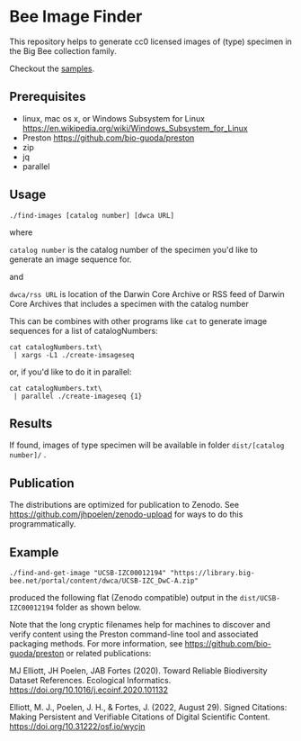 # Bee Image Finder

This repository helps to generate cc0 licensed images of (type) specimen in the Big Bee collection family. 

Checkout the [samples](#animated-gifs).

## Prerequisites

 * linux, mac os x, or Windows Subsystem for Linux https://en.wikipedia.org/wiki/Windows_Subsystem_for_Linux
 * Preston https://github.com/bio-guoda/preston
 * zip
 * jq 
 * parallel

## Usage


```
./find-images [catalog number] [dwca URL]
```

where 

`catalog number` is the catalog number of the specimen you'd like to generate an image sequence for.

and

`dwca/rss URL` is location of the Darwin Core Archive or RSS feed of Darwin Core Archives that includes a specimen with the catalog number 

This can be combines with other programs like `cat` to generate image sequences for a list of catalogNumbers:

```
cat catalogNumbers.txt\
 | xargs -L1 ./create-imsageseq 
```

or, if you'd like to do it in parallel:

```
cat catalogNumbers.txt\
 | parallel ./create-imageseq {1}
```


## Results

If found, images of type specimen will be available in folder `dist/[catalog number]/` . 

## Publication

The distributions are optimized for publication to Zenodo. See https://github.com/jhpoelen/zenodo-upload for ways to do this programmatically.

## Example

```
./find-and-get-image "UCSB-IZC00012194" "https://library.big-bee.net/portal/content/dwca/UCSB-IZC_DwC-A.zip"
```

produced the following flat (Zenodo compatible) output in the `dist/UCSB-IZC00012194` folder as shown below.

Note that the long cryptic filenames help for machines to discover and verify content using the Preston command-line tool and associated packaging methods. For more information, see https://github.com/bio-guoda/preston or related publications:

MJ Elliott, JH Poelen, JAB Fortes (2020). Toward Reliable Biodiversity Dataset References. Ecological Informatics. https://doi.org/10.1016/j.ecoinf.2020.101132

Elliott, M. J., Poelen, J. H., & Fortes, J. (2022, August 29). Signed Citations: Making Persistent and Verifiable Citations of Digital Scientific Content. https://doi.org/10.31222/osf.io/wycjn
